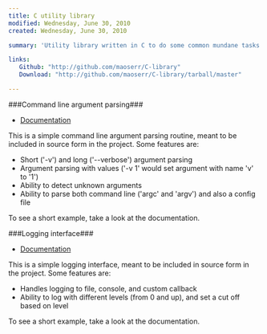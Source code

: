 ```yaml
---
title: C utility library
modified: Wednesday, June 30, 2010
created: Wednesday, June 30, 2010

summary: 'Utility library written in C to do some common mundane tasks that most programs need to do.  Currently includes command line argument parsing and output logging to console/file/function'

links:
   Github: "http://github.com/maoserr/C-library"
   Download: "http://github.com/maoserr/C-library/tarball/master"

---
```


###Command line argument parsing###
- [Documentation](http://maoserr.github.com/C-library/argparser/)

This is a simple command line argument parsing routine, meant to be included
in source form in the project.  Some features are:

- Short ('-v') and long ('--verbose') argument parsing
- Argument parsing with values ('-v 1' would set argument with name 'v' to '1')
- Ability to detect unknown arguments
- Ability to parse both command line ('argc' and 'argv') and also a config file

To see a short example, take a look at the documentation.

###Logging interface###
- [Documentation](http://maoserr.github.com/C-library/logger/)

This is a simple logging interface, meant to be included in source form in
the project. Some features are:

- Handles logging to file, console, and custom callback
- Ability to log with different levels (from 0 and up), and set a cut off based on level

To see a short example, take a look at the documentation.

